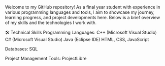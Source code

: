 Welcome to my GitHub repository! As a final year student with experience in various programming languages and tools, I aim to showcase my journey, learning progress, and project developments here.
Below is a brief overview of my skills and the technologies I work with.

🛠️ Technical Skills
Programming Languages:
C++ (Microsoft Visual Studio)
C# (Microsoft Visual Studio)
Java (Eclipse IDE)
HTML, CSS, JavaScript

Databases:
SQL

Project Management Tools:
ProjectLibre

